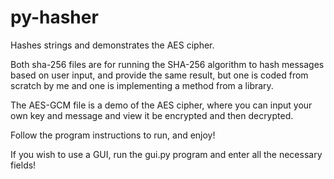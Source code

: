 # py-hasher
Hashes strings and demonstrates the AES cipher.

Both sha-256 files are for running the SHA-256 algorithm to hash messages based on user  input, and provide the same result, but one is coded from scratch by me and one is implementing a method from a library.

The AES-GCM file is a demo of the AES cipher, where you can input your own key and message and view it be encrypted and then decrypted. 

Follow the program instructions to run, and enjoy!

If you wish to use a GUI, run the gui.py program and enter all the necessary fields!
